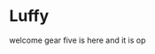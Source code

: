 # Luffy
welcome
gear five is here and it is op 
 
 
 
  
    
               
             
                    
                              
               
                    
        
   
 
